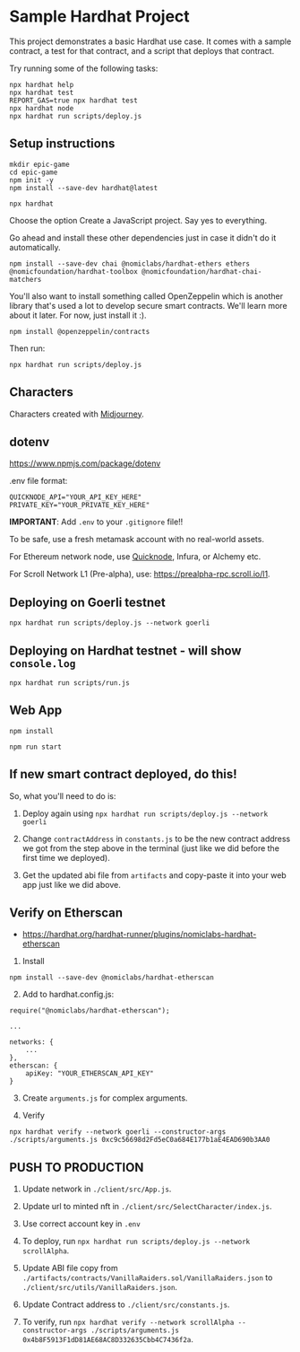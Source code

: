 # Sample Hardhat Project

This project demonstrates a basic Hardhat use case. It comes with a sample contract, a test for that contract, and a script that deploys that contract.

Try running some of the following tasks:

```shell
npx hardhat help
npx hardhat test
REPORT_GAS=true npx hardhat test
npx hardhat node
npx hardhat run scripts/deploy.js
```

## Setup instructions

```
mkdir epic-game
cd epic-game
npm init -y
npm install --save-dev hardhat@latest
```

```
npx hardhat
```
Choose the option Create a JavaScript project. Say yes to everything.

Go ahead and install these other dependencies just in case it didn't do it automatically.
```
npm install --save-dev chai @nomiclabs/hardhat-ethers ethers @nomicfoundation/hardhat-toolbox @nomicfoundation/hardhat-chai-matchers
```

You'll also want to install something called OpenZeppelin which is another library that's used a lot to develop secure smart contracts. We'll learn more about it later. For now, just install it :).
```
npm install @openzeppelin/contracts
```

Then run:
```
npx hardhat run scripts/deploy.js
```

## Characters

Characters created with [Midjourney](https://midjourney.com).

## dotenv

https://www.npmjs.com/package/dotenv

.env file format:
```
QUICKNODE_API="YOUR_API_KEY_HERE"
PRIVATE_KEY="YOUR_PRIVATE_KEY_HERE"
```

**IMPORTANT**: Add `.env` to your `.gitignore` file!!

To be safe, use a fresh metamask account with no real-world assets.

For Ethereum network node, use [Quicknode](https://www.quicknode.com/endpoints), Infura, or Alchemy etc.

For Scroll Network L1 (Pre-alpha), use: https://prealpha-rpc.scroll.io/l1.


## Deploying on Goerli testnet

```
npx hardhat run scripts/deploy.js --network goerli
```

## Deploying on Hardhat testnet - will show `console.log`
```
npx hardhat run scripts/run.js
```

## Web App

```
npm install
```

```
npm run start
```

## If new smart contract deployed, do this!

So, what you'll need to do is:

1. Deploy again using `npx hardhat run scripts/deploy.js --network goerli`

2. Change `contractAddress` in `constants.js` to be the new contract address we got from the step above in the terminal (just like we did before the first time we deployed).

3. Get the updated abi file from `artifacts` and copy-paste it into your web app just like we did above.


## Verify on Etherscan

- https://hardhat.org/hardhat-runner/plugins/nomiclabs-hardhat-etherscan

1. Install 
```
npm install --save-dev @nomiclabs/hardhat-etherscan
```

2. Add to hardhat.config.js:
```
require("@nomiclabs/hardhat-etherscan");

...

networks: {
    ...
},
etherscan: {
    apiKey: "YOUR_ETHERSCAN_API_KEY"
}
```

3. Create `arguments.js` for complex arguments.

4. Verify
```
npx hardhat verify --network goerli --constructor-args ./scripts/arguments.js 0xc9c56698d2Fd5eC0a684E177b1aE4EAD690b3AA0
```


## PUSH TO PRODUCTION

1. Update network in `./client/src/App.js`.
2. Update url to minted nft in `./client/src/SelectCharacter/index.js`.

3. Use correct account key in `.env`

4. To deploy, run `npx hardhat run scripts/deploy.js --network scrollAlpha`.

5. Update ABI file copy from `./artifacts/contracts/VanillaRaiders.sol/VanillaRaiders.json` to `./client/src/utils/VanillaRaiders.json`.

6. Update Contract address to `./client/src/constants.js`.

7. To verify, run `npx hardhat verify --network scrollAlpha --constructor-args ./scripts/arguments.js 0x4b8F5913F1dD81AE68AC8D332635Cbb4C7436f2a`.